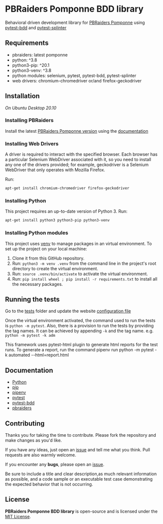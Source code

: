 # PBRaiders Pomponne BDD library

Behavioral driven development library for [PBRaiders Pomponne](https://github.com/pbraiders/pomponne) using [pytest-bdd](https://github.com/pytest-dev/pytest-bdd) and [pytest-splinter](https://github.com/pytest-dev/pytest-splinter)

## Requirements

- pbraiders: latest pomponne
- python: ^3.8
- python3-pip: ^20.1
- python3-venv: ^3.8
- python modules: selenium, pytest, pytest-bdd, pytest-splinter
- web drivers: chromium-chromedriver or/and firefox-geckodriver

## Installation

*On Ubuntu Desktop 20.10*

### Installing PBRaiders

Install the latest [PBRaiders Pomponne version](https://github.com/pbraiders/pomponne) using the [documentation](https://github.com/pbraiders/pomponne/blob/master/doc/install/install.fr_FR.md)

### Installing Web Drivers

A driver is required to interact with the specified browser. Each browser has a particular
Selenium WebDriver associated with it, so you need to install any one of the drivers
provided; for example, geckodriver is a Selenium WebDriver that only operates with
Mozilla Firefox.

Run:

```bash
apt-get install chromium-chromedriver firefox-geckodriver
```

### Installing Python

This project requires an up-to-date version of Python 3. Run:

```bash
apt-get install python3 python3-pip python3-venv
```

### Installing Python modules

This project uses [venv](https://docs.python.org/3.8/tutorial/venv.html) to manage packages in an virtual environment.
To set up the project on your local machine:

1. Clone it from this GitHub repository.
2. Run: `python3 -m venv .venv` from the command line in the project's root directory to create the virtual environment.
3. Run: `source .venv/bin/activate` to activate the virtual environment.
4. Run: `pip install wheel ; pip install -r requirements.txt` to install all the necessary packages.

## Running the tests

Go to the [tests](tests) folder and update the website [configuration file](tests/config.json)

Once the virtual environment activated, the command used to run the tests is `python -m pytest`.
Also, there is a provision to run the tests by providing the tag names.
It can be achieved by appending `-k` and the tag name. e.g. `python -m pytest -k adm`

This framework uses pytest-html plugin to generate html reports for the test runs.
To generate a report, run the command pipenv run python -m pytest -k automated --html=report.html

## Documentation

- [Python](https://docs.python.org/3.8/)
- [pip](https://pip.pypa.io/en/stable/)
- [pipenv](https://pipenv.pypa.io/en/latest/install/#installing-pipenv)
- [pytest](https://docs.pytest.org/en/stable/contents.html)
- [pytest-bdd](https://pytest-bdd.readthedocs.io/en/stable/)
- [pbraiders](https://github.com/pbraiders/pomponne/blob/master/doc/install/install.fr_FR.md)

## Contributing

Thanks you for taking the time to contribute. Please fork the repository and make changes as you'd like.

If you have any ideas, just open an [issue](https://github.com/pbraiders/pomponne-test-bdd/issues) and tell me what you think. Pull requests are also warmly welcome.

If you encounter any **bugs**, please open an [issue](https://github.com/pbraiders/pomponne-test-bdd/issues).

Be sure to include a title and clear description,as much relevant information as possible, and a code sample or an executable test case demonstrating the expected behavior that is not occurring.

## License

**PBRaiders Pomponne BDD library** is open-source and is licensed under the [MIT License](https://github.com/pbraiders/pomponne-test-bdd/blob/master/LICENSE).
